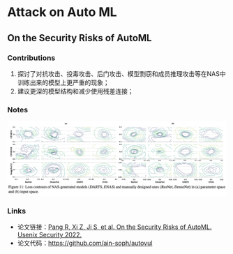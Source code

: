 # Attack on Auto ML



## On the Security Risks of AutoML

### Contributions

1. 探讨了对抗攻击、投毒攻击、后门攻击、模型剽窃和成员推理攻击等在NAS中训练出来的模型上更严重的现象；
2. 建议更深的模型结构和减少使用残差连接；

### Notes

![image-20220419224941803](picture/image-20220419224941803.png)

### Links

- 论文链接：[Pang R, Xi Z, Ji S, et al. On the Security Risks of AutoML. Usenix Security 2022.](https://arxiv.org/abs/2110.06018)
- 论文代码：https://github.com/ain-soph/autovul